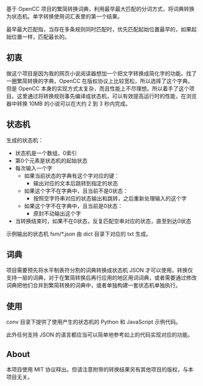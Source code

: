 基于 OpenCC 项目的繁简转换词典，利用最早最大匹配的分词方式，将词典转换为状态机。单字转换使用词汇表里的第一个结果。

最早最大匹配指，当存在多条规则同时匹配时，优先匹配起始位置最早的，如果起始位置一样，匹配最长的。

## 初衷

做这个项目是因为我的网页小说阅读器想加一个把文字转换成简化字的功能。找了一圈繁简转换的字典，OpenCC 在版权协议上比较宽松，所以选择了这个字典。但是 OpenCC 本身的实现方式太复杂，而且性能上不尽理想。所以着手了这个项目。这里通过将转换规则事先编译成状态机，可以有效提高运行时的性能，在浏览器中转换 10MB 的小说可以在大约 2 到 3 秒内完成。

## 状态机

生成的状态机：

* 状态机是一个数组，0索引
* 第0个元素是状态机的起始状态
* 每次输入一个字
    * 如果当前状态的字典有这个字对应的键：
        * 输出对应的文本后跳转到指定的状态
    * 如果这个字不在字典中，且当前不是0状态：
        * 按照空字符串对应的状态输出和跳转，之后重新处理输入的这个字
    * 如果这个字不在字典中，且当前是0状态：
        * 原封不动输出这个字
* 当转换结束时，如果不在0状态，反复匹配空串对应的状态，直至到达0状态

示例输出的状态机 fsm/\*.json 由 dict 目录下对应的 txt 生成。

## 词典

项目需要预先将水平制表符分割的词典转换成状态机 JSON 才可以使用。转换仅支持一层的词典，对于在繁简转换后再行应用的地区用词词典，或者需要通过修改词典把他们合并到繁简转换的词典中，或者单独构建一套状态机单独执行。

## 使用

conv 目录下提供了使用产生的状态机的 Python 和 JavaScript 示例代码。

此外任何支持 JSON 的语言都应当可以简单地参考如上的代码实现对应的功能。

## About

本项目使用 MIT 协议释出。但请注意附带的转换结果另有其他项目的版权，与本项目无关。
